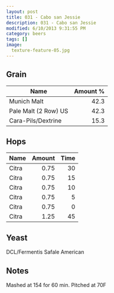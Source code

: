 ```yaml
---
layout: post
title: 031 - Cabo san Jessie
description: 031 - Cabo san Jessie
modified: 6/10/2013 9:31:55 PM
category: beers
tags: []
image:
  texture-feature-05.jpg
---
```



## Grain

| Name | Amount %|
| ---- | ------: |
| Munich Malt | 42.3 
| Pale Malt (2 Row) US | 42.3 
| Cara-Pils/Dextrine | 15.3 

## Hops

| Name | Amount | Time |
| ---- | -----: | ---: |
| Citra | 0.75 | 30 
| Citra | 0.75 | 15 
| Citra | 0.75 | 10 
| Citra | 0.75 | 5 
| Citra | 0.75 | 0 
| Citra | 1.25 | 45 

## Yeast
DCL/Fermentis Safale American 

## Notes
Mashed at 154 for 60 min. Pitched at 70F
